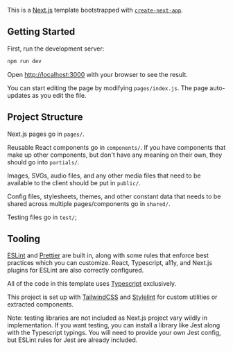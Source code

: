 This is a [Next.js](https://nextjs.org/) template bootstrapped with [`create-next-app`](https://github.com/vercel/next.js/tree/canary/packages/create-next-app).

## Getting Started

First, run the development server:

```bash
npm run dev
```

Open [http://localhost:3000](http://localhost:3000) with your browser to see the result.

You can start editing the page by modifying `pages/index.js`. The page auto-updates as you edit the file.

## Project Structure

Next.js pages go in `pages/`.

Reusable React components go in `components/`.
If you have components that make up other components, but don't have any meaning on their own, they should go into `partials/`.

Images, SVGs, audio files, and any other media files that need to be available to the client should be put in `public/`.

Config files, stylesheets, themes, and other constant data that needs to be shared across multiple pages/components go in `shared/`.

Testing files go in `test/`;

## Tooling

[ESLint](https://eslint.org/) and [Prettier](https://prettier.io/) are built in, along with some rules that enforce best practices which you can customize.
React, Typescript, a11y, and Next.js plugins for ESLint are also correctly configured.

All of the code in this template uses [Typescript](https://www.typescriptlang.org/) exclusively.

This project is set up with [TailwindCSS](https://tailwindcss.com/) and [Stylelint](https://stylelint.io/) for custom utilities or extracted components.

Note: testing libraries are not included as Next.js project vary wildly in implementation. If you want testing, you can install a library like Jest along with the Typescript typings. You will need to provide your own Jest config, but ESLint rules for Jest are already included.
